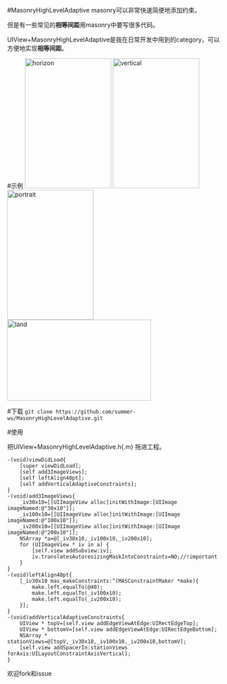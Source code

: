 #MasonryHighLevelAdaptive
masonry可以非常快速简便地添加约束。

但是有一些常见的**相等间距**用masonry中要写很多代码。

UIView+MasonryHighLevelAdaptive是我在日常开发中用到的category，可以方便地实现**相等间距**。

#示例
<img src="https://cloud.githubusercontent.com/assets/2476434/10684568/5bcce420-7981-11e5-9b63-9bfbe23e2b55.png" alt="horizon" width=200px height=300px />
<img src="https://cloud.githubusercontent.com/assets/2476434/10684657/74b0c316-7982-11e5-9a27-b6989a2eaba9.jpg" alt="vertical" width=200px height=300px  />
<img src="https://cloud.githubusercontent.com/assets/2476434/10694641/e4a99a22-79d1-11e5-9063-f8a0219ba73b.png" alt="portrait" width=200px height=300px  />
<img src="https://cloud.githubusercontent.com/assets/2476434/10694642/e503a0e4-79d1-11e5-9818-6c635d57af5e.png" alt="land" width=333px height=187px  />


#下载
`git clone https://github.com/summer-wu/MasonryHighLevelAdaptive.git`

#使用

把UIView+MasonryHighLevelAdaptive.h{.m} 拖进工程。

```
-(void)viewDidLoad{
    [super viewDidLoad];
    [self add3ImageViews];
    [self leftAlign40pt];
    [self addVerticalAdaptiveConstraints];   
}
-(void)add3ImageViews{
    _iv30x10=[[UIImageView alloc]initWithImage:[UIImage imageNamed:@"30x10"]];
    _iv100x10=[[UIImageView alloc]initWithImage:[UIImage imageNamed:@"100x10"]];
    _iv200x10=[[UIImageView alloc]initWithImage:[UIImage imageNamed:@"200x10"]];
    NSArray *a=@[_iv30x10,_iv100x10,_iv200x10];
    for (UIImageView * iv in a) {
        [self.view addSubview:iv];
        iv.translatesAutoresizingMaskIntoConstraints=NO;//!important
    }
}
-(void)leftAlign40pt{
    [_iv30x10 mas_makeConstraints:^(MASConstraintMaker *make){
        make.left.equalTo(@40);
        make.left.equalTo(_iv100x10);
        make.left.equalTo(_iv200x10);
    }];
}
-(void)addVerticalAdaptiveConstraints{
    UIView * topV=[self.view addEdgeViewAtEdge:UIRectEdgeTop];
    UIView * bottomV=[self.view addEdgeViewAtEdge:UIRectEdgeBottom];
    NSArray * stationViews=@[topV,_iv30x10,_iv100x10,_iv200x10,bottomV];
    [self.view addSpacerIn:stationViews forAxis:UILayoutConstraintAxisVertical];
}
```

欢迎fork和issue
